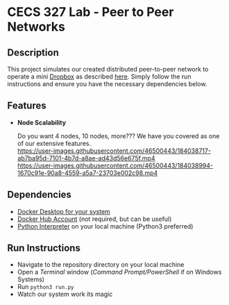 # CECS 327 Lab - Peer to Peer Networks

## Description

This project simulates our created distributed peer-to-peer network to operate a mini [Dropbox](https://www.dropbox.com/) as described [here](./INSTR.md). Simply follow the run instructions and ensure you have the necessary dependencies below.

## Features
- **Node Scalability**

    Do you want 4 nodes, 10 nodes, more??? We have you covered as one of our extensive features.   
    https://user-images.githubusercontent.com/46500443/184038717-ab7ba95d-7101-4b7d-a8ae-ad43d56e675f.mp4   
    https://user-images.githubusercontent.com/46500443/184038994-1670c91e-90a8-4559-a5a7-23703e002c98.mp4

## Dependencies

- [Docker Desktop for your system](https://www.docker.com/get-started/)
- [Docker Hub Account](https://hub.docker.com/signup) (not required, but can be useful)
- [Python Interpreter](https://www.python.org/downloads/) on your local machine (Python3 preferred)

## Run Instructions

- Navigate to the repository directory on your local machine
- Open a *Terminal* window (*Command Prompt/PowerShell* if on Windows Systems)
- Run `python3 run.py`
- Watch our system work its magic
